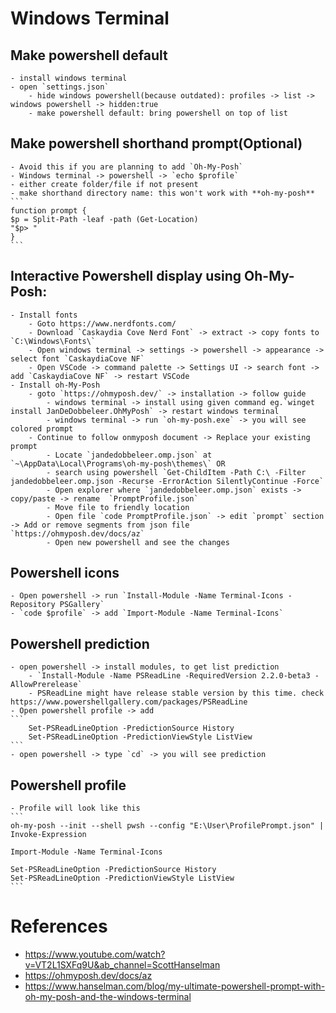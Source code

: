 # Windows Terminal
## Make powershell default
    - install windows terminal
    - open `settings.json`
        - hide windows powershell(because outdated): profiles -> list -> windows powershell -> hidden:true
        - make powershell default: bring powershell on top of list

## Make powershell shorthand prompt(Optional)
    - Avoid this if you are planning to add `Oh-My-Posh`
    - Windows terminal -> powershell -> `echo $profile`
    - either create folder/file if not present
    - make shorthand directory name: this won't work with **oh-my-posh**
    ```
    function prompt {
    $p = Split-Path -leaf -path (Get-Location)
    "$p> "
    }
    ```

## Interactive Powershell display using Oh-My-Posh:
    - Install fonts
        - Goto https://www.nerdfonts.com/
        - Download `Caskaydia Cove Nerd Font` -> extract -> copy fonts to `C:\Windows\Fonts\`
        - Open windows terminal -> settings -> powershell -> appearance -> select font `CaskaydiaCove NF` 
        - Open VSCode -> command palette -> Settings UI -> search font -> add `CaskaydiaCove NF` -> restart VSCode
    - Install oh-My-Posh 
        - goto `https://ohmyposh.dev/` -> installation -> follow guide
            - windows terminal -> install using given command eg.`winget install JanDeDobbeleer.OhMyPosh` -> restart windows terminal
            - windows terminal -> run `oh-my-posh.exe` -> you will see colored prompt
        - Continue to follow onmyposh document -> Replace your existing prompt
            - Locate `jandedobbeleer.omp.json` at `~\AppData\Local\Programs\oh-my-posh\themes\` OR
            - search using powershell `Get-ChildItem -Path C:\ -Filter jandedobbeleer.omp.json -Recurse -ErrorAction SilentlyContinue -Force`
            - Open explorer where `jandedobbeleer.omp.json` exists -> copy/paste -> rename  `PromptProfile.json`
            - Move file to friendly location
            - Open file `code PromptProfile.json` -> edit `prompt` section -> Add or remove segments from json file `https://ohmyposh.dev/docs/az`
            - Open new powershell and see the changes

## Powershell icons
    - Open powershell -> run `Install-Module -Name Terminal-Icons -Repository PSGallery`
    - `code $profile` -> add `Import-Module -Name Terminal-Icons`

## Powershell prediction
    - open powershell -> install modules, to get list prediction
        - `Install-Module -Name PSReadLine -RequiredVersion 2.2.0-beta3 -AllowPrerelease`
        - PSReadLine might have release stable version by this time. check https://www.powershellgallery.com/packages/PSReadLine
    - Open powershell profile -> add
    ```
        Set-PSReadLineOption -PredictionSource History
        Set-PSReadLineOption -PredictionViewStyle ListView
    ```
    - open powershell -> type `cd` -> you will see prediction

## Powershell profile
    - Profile will look like this
    ```
    oh-my-posh --init --shell pwsh --config "E:\User\ProfilePrompt.json" | Invoke-Expression

    Import-Module -Name Terminal-Icons

    Set-PSReadLineOption -PredictionSource History
    Set-PSReadLineOption -PredictionViewStyle ListView
    ```
        
# References
- https://www.youtube.com/watch?v=VT2L1SXFq9U&ab_channel=ScottHanselman
- https://ohmyposh.dev/docs/az
- https://www.hanselman.com/blog/my-ultimate-powershell-prompt-with-oh-my-posh-and-the-windows-terminal
